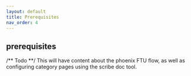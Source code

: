 ```yaml
---
layout: default
title: Prerequisites
nav_order: 4
---
```


## prerequisites

/** Todo **/
This will have content about the phoenix FTU flow, as well as configuring category pages using the scribe doc tool.